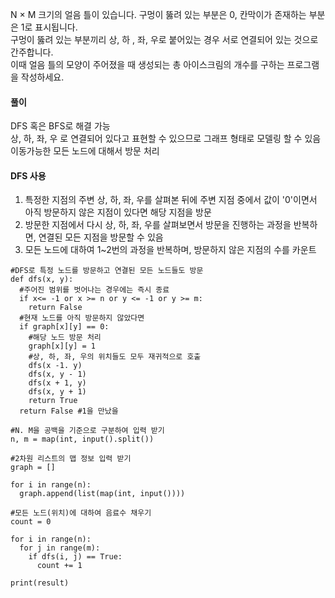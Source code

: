 N × M 크기의 얼음 틀이 있습니다. 구멍이 뚫려 있는 부분은 0, 칸막이가 존재하는 부분은 1로 표시됩니다.   
구멍이 뚫려 있는 부분끼리 상, 하 , 좌, 우로 붙어있는 경우 서로 연결되어 있는 것으로 간주합니다.   
이때 얼음 틀의 모양이 주어졌을 때 생성되는 총 아이스크림의 개수를 구하는 프로그램을 작성하세요.   
   
#### 풀이   
   
DFS 혹은 BFS로 해결 가능   
상, 하, 좌, 우 로 연결되어 있다고 표현할 수 있으므로 그래프 형태로 모델링 할 수 있음   
이동가능한 모든 노드에 대해서 방문 처리   
   
#### DFS 사용   
   
1. 특정한 지점의 주변 상, 하, 좌, 우를 살펴본 뒤에 주변 지점 중에서 값이 '0'이면서 아직 방문하지 않은 지점이 있다면 해당 지점을 방문
2. 방문한 지점에서 다시 상, 하, 좌, 우를 살펴보면서 방문을 진행하는 과정을 반복하면, 연결된 모든 지점을 방문할 수 있음
3. 모든 노드에 대하여 1~2번의 과정을 반복하며, 방문하지 않은 지점의 수를 카운트
   
<pre><code>#DFS로 특정 노드를 방문하고 연결된 모든 노드들도 방문
def dfs(x, y):
  #주어진 범위를 벗어나는 경우에는 즉시 종료
  if x<= -1 or x >= n or y <= -1 or y >= m:
    return False
  #현재 노드를 아직 방문하지 않았다면
  if graph[x][y] == 0:
    #해당 노드 방문 처리
    graph[x][y] = 1
    #상, 하, 좌, 우의 위치들도 모두 재귀적으로 호출
    dfs(x -1. y)
    dfs(x, y - 1)
    dfs(x + 1, y)
    dfs(x, y + 1)
    return True
  return False #1을 만났을 

#N. M을 공백을 기준으로 구분하여 입력 받기
n, m = map(int, input().split())

#2차원 리스트의 맵 정보 입력 받기
graph = []

for i in range(n):
  graph.append(list(map(int, input())))

#모든 노드(위치)에 대하여 음료수 채우기
count = 0

for i in range(n):
  for j in range(m):
    if dfs(i, j) == True:
      count += 1

print(result)</code></pre>
